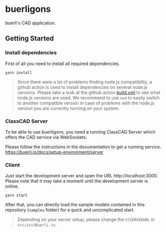 # buerligons

buerli's CAD application.

## Getting Started

### Install dependencies

First of all you need to install all required dependencies.

```
yarn install
```

> Since there were a lot of problems finding node.js compatibility, a github action is used to install dependencies on several node.js versions. Please take a look at the github action [build.yml](./.github/workflows/build.yml) to see what node.js versions are used. We recommend to use `nvm` to easily switch to another compatible version in case of problems with the node.js version you are currently running on your system.

### ClassCAD Server

To be able to use buerligons, you need a running ClassCAD Server which offers the CAD service via WebSockets.

Please follow the instructions in the documentation to get a running service.
https://buerli.io/docs/setup-environment/server

### Client

Just start the development server and open the URL http://localhost:3000. Please note that it may take a moment until the development server is online.

```
yarn start
```

After that, you can directly load the sample models contained in this repository (`samples` folder) for a quick and uncomplicated start.

> Depending on your server setup, please change the `CCSERVERURL` in `src/initBuerli.ts`.
